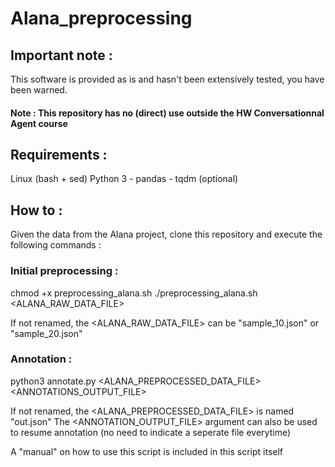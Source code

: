 # Alana_preprocessing

## Important note : 
  This software is provided as is and hasn't been extensively tested, you have been warned.
  
#### Note : This repository has no (direct) use outside the HW Conversationnal Agent course


## Requirements :
  Linux (bash + sed)
  Python 3
    - pandas 
    - tqdm (optional)
  
  
##  How to : 

Given the data from the Alana project, clone this repository and execute the following commands :

### Initial preprocessing : 
chmod +x preprocessing_alana.sh
./preprocessing_alana.sh <ALANA_RAW_DATA_FILE>

If not renamed, the <ALANA_RAW_DATA_FILE> can be "sample_10.json" or "sample_20.json"


### Annotation :
python3 annotate.py <ALANA_PREPROCESSED_DATA_FILE> <ANNOTATIONS_OUTPUT_FILE>

If not renamed, the <ALANA_PREPROCESSED_DATA_FILE> is named "out.json"
The <ANNOTATION_OUTPUT_FILE> argument can also be used to resume annotation (no need to indicate a seperate file everytime)

A "manual" on how to use this script is included in this script itself
